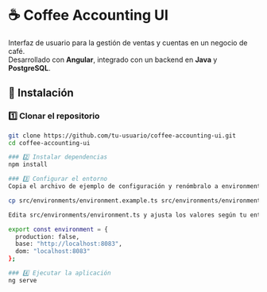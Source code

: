 # ☕ Coffee Accounting UI  

Interfaz de usuario para la gestión de ventas y cuentas en un negocio de café.  
Desarrollado con **Angular**, integrado con un backend en **Java** y **PostgreSQL**.  

## 🚀 Instalación  

### 1️⃣ Clonar el repositorio  
```sh
git clone https://github.com/tu-usuario/coffee-accounting-ui.git
cd coffee-accounting-ui

### 2️⃣ Instalar dependencias
npm install

### 3️⃣ Configurar el entorno
Copia el archivo de ejemplo de configuración y renómbralo a environment.ts:

cp src/environments/environment.example.ts src/environments/environment.ts

Edita src/environments/environment.ts y ajusta los valores según tu entorno:

export const environment = {
  production: false,
  base: "http://localhost:8083",
  dom: "localhost:8083"
};

### 4️⃣ Ejecutar la aplicación
ng serve
